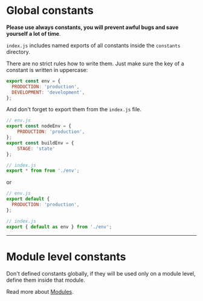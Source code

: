 # Global constants

**Please use always constants, you will prevent awful bugs and save yourself a lot of time**.

`index.js` includes named exports of all constants inside the `constants` directory.

There are no strict rules how to write them. Just make sure the key of a constant is written in uppercase:

```js
export const env = {
  PRODUCTION: 'production',
  DEVELOPMENT: 'development',
};
```

And don't forget to export them from the `index.js` file.

```js
// env.js
export const nodeEnv = {
    PRODUCTION: 'production',
};
export const buildEnv = {
    STAGE: 'state'
};

// index.js
export * from from './env';
```

or

```js
// env.js
export default {
  PRODUCTION: 'production',
};

// index.js
export { default as env } from './env';
```

---

# Module level constants

Don't defined constants globally, if they will be used only on a module level, define them inside that module.

Read more about [Modules](../modules/README.md#constants).
